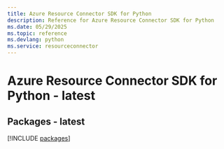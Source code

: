 ```yaml
---
title: Azure Resource Connector SDK for Python
description: Reference for Azure Resource Connector SDK for Python
ms.date: 05/29/2025
ms.topic: reference
ms.devlang: python
ms.service: resourceconnector
---
```

# Azure Resource Connector SDK for Python - latest
## Packages - latest
[!INCLUDE [packages](resource-connector-index.md)]